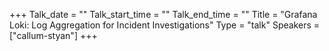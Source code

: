 +++
Talk_date = ""
Talk_start_time = ""
Talk_end_time = ""
Title = "Grafana Loki: Log Aggregation for Incident Investigations"
Type = "talk"
Speakers = ["callum-styan"]
+++


